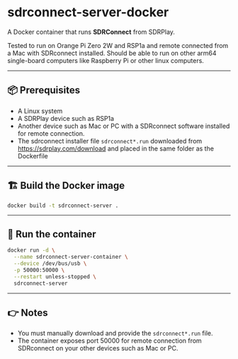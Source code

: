 # sdrconnect-server-docker

A Docker container that runs **SDRConnect** from SDRPlay.

Tested to run on Orange Pi Zero 2W and RSP1a and remote connected from a Mac with SDRconnect installed. Should be able to run on other arm64 single-board computers like Raspberry Pi or other linux computers.

---

## 📦 Prerequisites

- A Linux system
- A SDRPlay device such as RSP1a
- Another device such as Mac or PC with a SDRconnect software installed for remote connection.
- The sdrconnect installer file `sdrconnect*.run` downloaded from https://sdrplay.com/download and placed in the same folder as the Dockerfile

---

## 🏗️ Build the Docker image
```bash
docker build -t sdrconnect-server .
```
---

## 🚀 Run the container
```bash
docker run -d \
  --name sdrconnect-server-container \
  --device /dev/bus/usb \
  -p 50000:50000 \
  --restart unless-stopped \
  sdrconnect-server
```

---

## 👉 Notes

- You must manually download and provide the `sdrconnect*.run` file.
- The container exposes port 50000 for remote connection from SDRconnect on your other devices such as Mac or PC.
